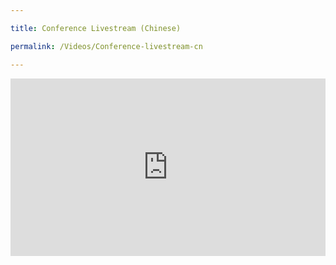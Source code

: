 ```yaml
---

title: Conference Livestream (Chinese)

permalink: /Videos/Conference-livestream-cn

---
```


<div style="padding:56.25% 0 0 0;position:relative;"><iframe src="https://player.vimeo.com/video/686207474?h=d17832651a&title=0&byline=0&portrait=0" style="position:absolute;top:0;left:0;width:100%;height:100%;" frameborder="0" allow="autoplay; fullscreen; picture-in-picture" allowfullscreen></iframe></div><script src="https://player.vimeo.com/api/player.js"></script>


